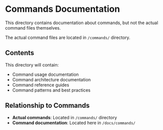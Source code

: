 # Commands Documentation

This directory contains documentation about commands, but not the actual command files themselves.

The actual command files are located in `/commands/` directory.

## Contents

This directory will contain:
- Command usage documentation
- Command architecture documentation
- Command reference guides
- Command patterns and best practices

## Relationship to Commands

- **Actual commands**: Located in `/commands/` directory
- **Command documentation**: Located here in `/docs/commands/`